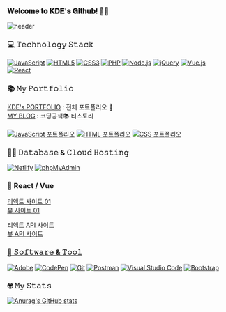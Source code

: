 ### 𝐖𝐞𝐥𝐜𝐨𝐦𝐞 𝐭𝐨 𝐊𝐃𝐄'𝐬 𝐆𝐢𝐭𝐡𝐮𝐛! 👋🥰   
![header](https://capsule-render.vercel.app/api?type=wave&color=auto&height=300&section=header&text=KDE's%20GITHUB&fontSize=90)

### 💻 𝚃𝚎𝚌𝚑𝚗𝚘𝚕𝚘𝚐𝚢 𝚂𝚝𝚊𝚌𝚔   
<p>
  <a href="#"><img alt="JavaScript" src="https://img.shields.io/badge/JavaScript-F7DF1E?style=flat&logo=JavaScript&logoColor=white"></a>
  <a href="#"><img alt="HTML5" src="https://img.shields.io/badge/HTML5-E34F26?logo=HTML5&logoColor=white"></a>
  <a href="#"><img alt="CSS3" src="https://img.shields.io/badge/CSS3-1572B6?logo=CSS3&logoColor=white"></a>
  <a href="#"><img alt="PHP" src="https://img.shields.io/badge/PHP-777BB4?logo=PHP&logoColor=white"></a>
  <a href="#"><img alt="Node.js" src="https://img.shields.io/badge/Node.js-339933?logo=Node.js&logoColor=white"></a>
  <a href="#"><img alt="jQuery" src="https://img.shields.io/badge/jQuery-0769AD?logo=jQuery&logoColor=white"></a>
  <a href="#"><img alt="Vue.js" src="https://img.shields.io/badge/Vue.js-4FC08D?logo=Vue.js&logoColor=white"></a>
  <a href="#"><img alt="React" src="https://img.shields.io/badge/React-61DAFB?logo=React&logoColor=white"></a>
</p>

### 📚 𝙼𝚢 𝙿𝚘𝚛𝚝𝚏𝚘𝚕𝚒𝚘   
<p>
  <a href="http://kde66034.dothome.co.kr/">KDE's PORTFOLIO</a> : 전체 포트폴리오 📂 <br>
  <a href="https://kde66034.tistory.com/">MY BLOG</a> : 코딩공책📚 티스토리 <br>
  <br>
  <a href="http://kde66034.dothome.co.kr/javascript/index.html"><img alt="JavaScript 포트폴리오" src="https://img.shields.io/badge/JavaScript-F7DF1E?style=flat&logo=JavaScript&logoColor=white"></a>
  <a href="http://kde66034.dothome.co.kr/html/alphabet.html"><img alt="HTML 포트폴리오" src="https://img.shields.io/badge/HTML5-E34F26?logo=HTML5&logoColor=white"></a>
  <a href="http://kde66034.dothome.co.kr/css/index.html"><img alt="CSS 포트폴리오" src="https://img.shields.io/badge/CSS3-1572B6?logo=CSS3&logoColor=white"></a>
</p>

### 👩‍💻 𝙳𝚊𝚝𝚊𝚋𝚊𝚜𝚎 & 𝙲𝚕𝚘𝚞𝚍 𝙷𝚘𝚜𝚝𝚒𝚗𝚐   
<p>
  <a href="#"><img alt="Netlify" src="https://img.shields.io/badge/Netlify-00C7B7?logo=Netlify&logoColor=white"></a>
  <a href="#"><img alt="phpMyAdmin" src="https://img.shields.io/badge/phpMyAdmin-6C78AF?logo=phpMyAdmin&logoColor=white"></a>
</p>

### 🎈 React / Vue   
<p>
  <a href="https://reactclass9902.netlify.app/">리액트 사이트 01<br>
  <a href="https://vueclass9902.web.app/">뷰 사이트 01<br>
</p>
<p>
  <a href="https://reactapi9902.netlify.app/">리액트 API 사이트<br>
  <a href="https://vueapi9902.web.app/">뷰 API 사이트<br>
</p>

### 📌 𝚂𝚘𝚏𝚝𝚠𝚊𝚛𝚎 & 𝚃𝚘𝚘𝚕   
<p>
  <a href="#"><img alt="Adobe" src="https://img.shields.io/badge/Adobe-FF0000?logo=Adobe&logoColor=white"></a>
  <a href="#"><img alt="CodePen" src="https://img.shields.io/badge/CodePen-000?logo=CodePen&logoColor=white"></a>
  <a href="#"><img alt="Git" src="https://img.shields.io/badge/Git-F05032?logo=Git&logoColor=white"></a>
  <a href="#"><img alt="Postman" src="https://img.shields.io/badge/Postman-FF6C37?logo=Postman&logoColor=white"></a>
  <a href="#"><img alt="Visual Studio Code" src="https://img.shields.io/badge/Visual Studio Code-007ACC?logo=Visual Studio Code&logoColor=white"></a>
  <a href="#"><img alt="Bootstrap" src="https://img.shields.io/badge/Bootstrap-7952B3?logo=Bootstrap&logoColor=white"></a>
</p>

### 🤓 𝙼𝚢 𝚂𝚝𝚊𝚝𝚜   
[![Anurag's GitHub stats](https://github-readme-stats.vercel.app/api?username=kde66034&show_icons=true&theme=transparent)](https://github.com/anuraghazra/github-readme-stats)
